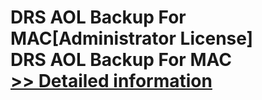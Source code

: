 # DRS AOL Backup For MAC[Administrator License]<br />DRS AOL Backup For MAC<br />[>> Detailed information](https://secure.shareit.com/shareit/product.html?productid=301004904&affiliateid=200057808)